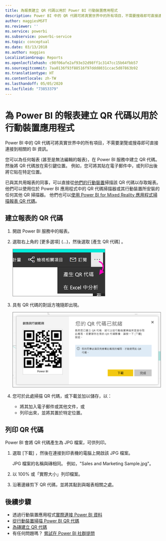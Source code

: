 ```yaml
---
title: 為報表建立 QR 代碼以用於 Power BI 行動裝置應用程式
description: Power BI 中的 QR 代碼可將真實世界中的所有項目，不需要搜尋即可直接連接到相關的 BI 資訊。
author: maggiesMSFT
ms.reviewer: ''
ms.service: powerbi
ms.subservice: powerbi-service
ms.topic: conceptual
ms.date: 03/13/2018
ms.author: maggies
LocalizationGroup: Reports
ms.openlocfilehash: c98f06afe2af93e32d98ff1c3147cc15b64fbb57
ms.sourcegitcommit: 7aa0136f93f88516f97ddd8031ccac5d07863b92
ms.translationtype: HT
ms.contentlocale: zh-TW
ms.lasthandoff: 05/05/2020
ms.locfileid: "73853379"
---
```

# <a name="create-a-qr-code-for-a-report-in-power-bi-to-use-in-the-mobile-apps"></a>為 Power BI 的報表建立 QR 代碼以用於行動裝置應用程式
Power BI 中的 QR 代碼可將真實世界中的所有項目，不需要瀏覽或搜尋即可直接連接到相關的 BI 資訊。

您可以為任何報表 (甚至是無法編輯的報表)，在 Power BI 服務中建立 QR 代碼。 然後將 QR 代碼放在索引鍵位置。 例如，您可將其貼在電子郵件中，或列印出後將它貼在特定位置。 

已與其共用報表的同事，可以直接從[他們的行動裝置](consumer/mobile/mobile-apps-qr-code.md)掃描該 QR 代碼以存取報表。 他們可以使用位於 Power BI 應用程式中的 QR 代碼掃描器或其行動裝置所安裝的任何其他 QR 掃描器。 他們也可以[使用 Power BI for Mixed Reality 應用程式掃描報表 QR 代碼](consumer/mobile/mobile-mixed-reality-app.md#scan-a-report-qr-code-in-holographic-view)。

## <a name="create-a-qr-code-for-a-report"></a>建立報表的 QR 代碼
1. 開啟 Power BI 服務中的報表。
2. 選取右上角的 [更多選項]  (...)，然後選取 [產生 QR 代碼]  。 
   
    ![](media/service-create-qr-code-for-report/power-bi-create-qr-code-report.png)
3. 具有 QR 代碼的對話方塊隨即出現。 
   
    ![](media/service-create-qr-code-for-report/powerbi_report_qrcode.png)
4. 您可於此處掃描 QR 代碼，或下載並加以儲存，以： 
   
   * 將其加入電子郵件或其他文件，或 
   * 列印出來，並將其置於特定位置。 

## <a name="print-the-qr-code"></a>列印 QR 代碼
Power BI 會將 QR 代碼產生為 JPG 檔案，可供列印。 

1. 選取 [下載]  ，然後在連接到印表機的電腦上開啟該 JPG 檔案。  
   
   JPG 檔案的名稱與磚相同。 例如，"Sales and Marketing Sample.jpg"。
   
1. 以 100% 或「實際大小」列印檔案。  
2. 沿著邊緣剪下 QR 代碼，並將其黏到與報表相關之處。 

## <a name="next-steps"></a>後續步驟
* 透過行動裝置應用程式[實際連接 Power BI 資料](consumer/mobile/mobile-apps-data-in-real-world-context.md)
* [從行動裝置掃描 Power BI QR 代碼](consumer/mobile/mobile-apps-qr-code.md)
* [為磚建立 QR 代碼](service-create-qr-code-for-tile.md)
* 有任何問題嗎？ [嘗試在 Power BI 社群提問](https://community.powerbi.com/)

